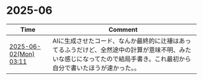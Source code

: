 # 2025-06

| Time | Comment |
| ----- | ------- |
| [2025-06-02(Mon) 03:11](https://bsky.app/profile/tokuhirom.bsky.social/post/3lqlsjs2y5c2i) | AIに生成させたコード、なんか最終的に辻褄はあってるふうだけど、全然途中の計算が意味不明、みたいな感じになってたので結局手書き。これ最初から自分で書いたほうが速かった。。 |
